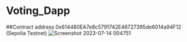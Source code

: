 # Voting_Dapp



##Contract address  0x614480EA7e8c5791742E46727395de6014a94F12 (Sepolia Testnet)
![Screenshot 2023-07-14 004751](https://github.com/ved-et9/Voting_Dapp/assets/98445270/983e0ca5-83b4-40e0-a2b6-4600e8692c73)
